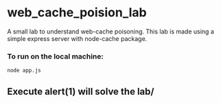 # web_cache_poision_lab
A small lab to understand web-cache poisoning. This lab is made using a simple express server with node-cache package.

### To run on the local machine:
`node app.js`

## Execute alert(1) will solve the lab/

